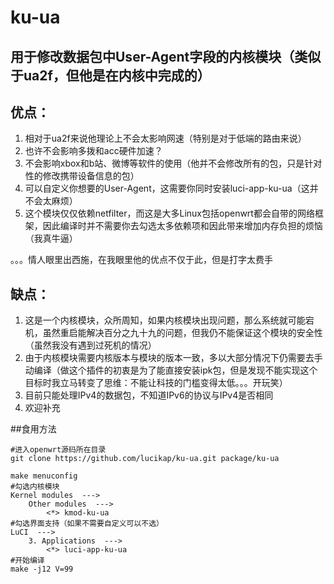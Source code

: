 # ku-ua

## 用于修改数据包中User-Agent字段的内核模块（类似于ua2f，但他是在内核中完成的）

## 优点：

1. 相对于ua2f来说他理论上不会太影响网速（特别是对于低端的路由来说）
2. 也许不会影响多拨和acc硬件加速？
3. 不会影响xbox和b站、微博等软件的使用（他并不会修改所有的包，只是针对性的修改携带设备信息的包）
4. 可以自定义你想要的User-Agent，这需要你同时安装luci-app-ku-ua（这并不会太麻烦）
5. 这个模块仅仅依赖netfilter，而这是大多Linux包括openwrt都会自带的网络框架，因此编译时并不需要你去勾选太多依赖项和因此带来增加内存负担的烦恼（我真牛逼）

。。。情人眼里出西施，在我眼里他的优点不仅于此，但是打字太费手

## 缺点：

1. 这是一个内核模块，众所周知，如果内核模块出现问题，那么系统就可能宕机，虽然重启能解决百分之九十九的问题，但我仍不能保证这个模块的安全性（虽然我没有遇到过死机的情况）
2. 由于内核模块需要内核版本与模块的版本一致，多以大部分情况下仍需要去手动编译（做这个插件的初衷是为了能直接安装ipk包，但是发现不能实现这个目标时我立马转变了思维：不能让科技的门槛变得太低。。。开玩笑）
3. 目前只能处理IPv4的数据包，不知道IPv6的协议与IPv4是否相同
4. 欢迎补充

##食用方法
```shell
#进入openwrt源码所在目录
git clone https://github.com/lucikap/ku-ua.git package/ku-ua

make menuconfig
#勾选内核模块
Kernel modules  --->
	Other modules  --->
		<*> kmod-ku-ua
#勾选界面支持（如果不需要自定义可以不选）
LuCI  --->
	3. Applications  --->
		<*> luci-app-ku-ua
#开始编译
make -j12 V=99
```
